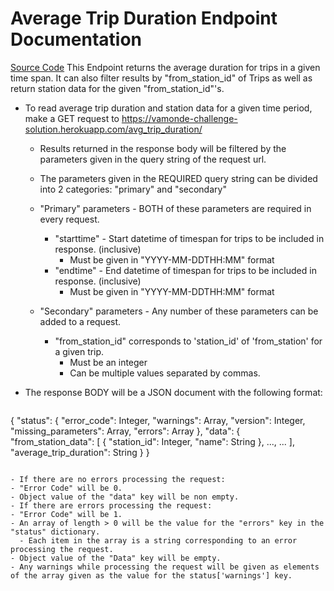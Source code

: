# Average Trip Duration Endpoint Documentation
[Source Code](../../vamonde_challenge/views/avg_trip_duration_view.py)
This Endpoint returns the average duration for trips in a given time span. It can also filter results by "from_station_id" of Trips as well as return station data for the given "from_station_id"'s.

- To read average trip duration and station data for a given time period, make a GET request to https://vamonde-challenge-solution.herokuapp.com/avg_trip_duration/
  - Results returned in the response body will be filtered by the parameters given in the query string of the request url.
  - The parameters given in the REQUIRED query string can be divided into 2 categories: "primary" and "secondary"
  
  - "Primary" parameters - BOTH of these parameters are required in every request.
    - "starttime" - Start datetime of timespan for trips to be included in response. (inclusive)
      - Must be given in "YYYY-MM-DDTHH:MM" format
    - "endtime" - End datetime of timespan for trips to be included in response. (inclusive)
      - Must be given in "YYYY-MM-DDTHH:MM" format
      
  - "Secondary" parameters - Any number of these parameters can be added to a request.
    - "from_station_id" corresponds to 'station_id' of 'from_station' for a given trip.
      - Must be an integer
      - Can be multiple values separated by commas.
    

- The response BODY will be a JSON document with the following format:
  ```
{
  "status": {
    "error_code": Integer,
    "warnings": Array,
    "version": Integer,
    "missing_parameters": Array,
    "errors": Array
  },
  "data": {
    "from_station_data": [
      {
      "station_id": Integer,
      "name": String
      },
      ...,
      ...
    ],
    "average_trip_duration": String
  }
}
  ```

- If there are no errors processing the request:
  - "Error Code" will be 0.
  - Object value of the "data" key will be non empty.
- If there are errors processing the request:
  - "Error Code" will be 1.
  - An array of length > 0 will be the value for the "errors" key in the "status" dictionary.
    - Each item in the array is a string corresponding to an error processing the request.
  - Object value of the "Data" key will be empty.
- Any warnings while processing the request will be given as elements of the array given as the value for the status['warnings'] key.

